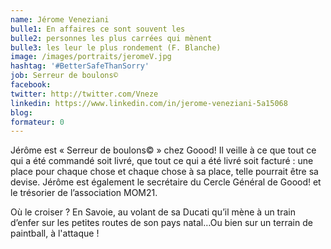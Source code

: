 ```yaml
---
name: Jérome Veneziani
bulle1: En affaires ce sont souvent les
bulle2: personnes les plus carrées qui mènent 
bulle3: les leur le plus rondement (F. Blanche)
image: /images/portraits/jeromeV.jpg
hashtag: '#BetterSafeThanSorry'
job: Serreur de boulons© 
facebook: 
twitter: http://twitter.com/Vneze
linkedin: https://www.linkedin.com/in/jerome-veneziani-5a15068
blog: 
formateur: 0
---
```


Jérôme est « Serreur de boulons© » chez Goood! Il veille à ce que tout ce qui a été commandé soit livré, que tout ce qui a été livré soit facturé : une place pour chaque chose et chaque chose à sa place, telle pourrait être sa devise. Jérôme est également le secrétaire du Cercle Général de Goood! et le trésorier de l’association MOM21.

Où le croiser ? En Savoie, au volant de sa Ducati qu’il mène à un train d’enfer sur les petites routes de son pays natal…Ou bien sur un terrain de paintball, à l'attaque !
